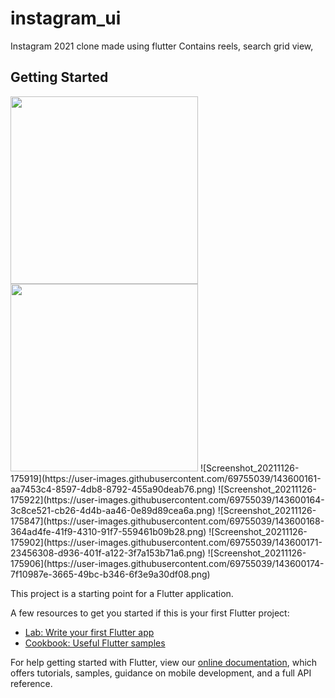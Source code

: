 # instagram_ui

Instagram 2021 clone made using flutter
Contains reels, search grid view,

## Getting Started
<img src="https://user-images.githubusercontent.com/69755039/143600153-7989cd5f-d955-4067-87a3-d1463d7fa694.png " width="300" height="300">
<img src="https://user-images.githubusercontent.com/69755039/143600153-7989cd5f-d955-4067-87a3-d1463d7fa694.png " width="300" height="300">
![Screenshot_20211126-175919](https://user-images.githubusercontent.com/69755039/143600161-aa7453c4-8597-4db8-8792-455a90deab76.png)
![Screenshot_20211126-175922](https://user-images.githubusercontent.com/69755039/143600164-3c8ce521-cb26-4d4b-aa46-0e89d89cea6a.png)
![Screenshot_20211126-175847](https://user-images.githubusercontent.com/69755039/143600168-364ad4fe-41f9-4310-91f7-559461b09b28.png)
![Screenshot_20211126-175902](https://user-images.githubusercontent.com/69755039/143600171-23456308-d936-401f-a122-3f7a153b71a6.png)
![Screenshot_20211126-175906](https://user-images.githubusercontent.com/69755039/143600174-7f10987e-3665-49bc-b346-6f3e9a30df08.png)

This project is a starting point for a Flutter application.

A few resources to get you started if this is your first Flutter project:

- [Lab: Write your first Flutter app](https://flutter.dev/docs/get-started/codelab)
- [Cookbook: Useful Flutter samples](https://flutter.dev/docs/cookbook)

For help getting started with Flutter, view our
[online documentation](https://flutter.dev/docs), which offers tutorials,
samples, guidance on mobile development, and a full API reference.
